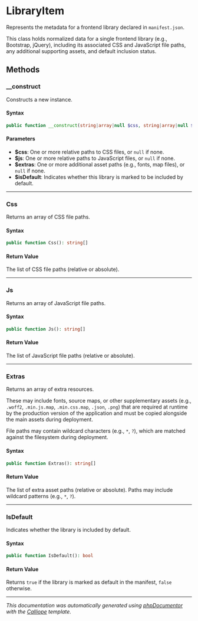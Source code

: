 # LibraryItem

Represents the metadata for a frontend library declared in `manifest.json`.

This class holds normalized data for a single frontend library (e.g.,
Bootstrap, jQuery), including its associated CSS and JavaScript file paths,
any additional supporting assets, and default inclusion status.

## Methods

### __construct

Constructs a new instance.

#### Syntax

```php
public function __construct(string|array|null $css, string|array|null $js, string|array|null $extras, bool $isDefault)
```

#### Parameters

- **$css**: One or more relative paths to CSS files, or `null` if none.
- **$js**: One or more relative paths to JavaScript files, or `null` if none.
- **$extras**: One or more additional asset paths (e.g., fonts, map files), or `null` if none.
- **$isDefault**: Indicates whether this library is marked to be included by default.

---

### Css

Returns an array of CSS file paths.

#### Syntax

```php
public function Css(): string[]
```

#### Return Value

The list of CSS file paths (relative or absolute).

---

### Js

Returns an array of JavaScript file paths.

#### Syntax

```php
public function Js(): string[]
```

#### Return Value

The list of JavaScript file paths (relative or absolute).

---

### Extras

Returns an array of extra resources.

These may include fonts, source maps, or other supplementary assets
(e.g., `.woff2`, `.min.js.map`, `.min.css.map`, `.json`, `.png`) that
are required at runtime by the production version of the application
and must be copied alongside the main assets during deployment.

File paths may contain wildcard characters (e.g., `*`, `?`), which are
matched against the filesystem during deployment.

#### Syntax

```php
public function Extras(): string[]
```

#### Return Value

The list of extra asset paths (relative or absolute). Paths may include wildcard patterns (e.g., `*`, `?`).

---

### IsDefault

Indicates whether the library is included by default.

#### Syntax

```php
public function IsDefault(): bool
```

#### Return Value

Returns `true` if the library is marked as default in the manifest, `false` otherwise.

---

*This documentation was automatically generated using [phpDocumentor](http://www.phpdoc.org/) with the [Calliope](https://github.com/DaphneWebFramework/Calliope) template.*
